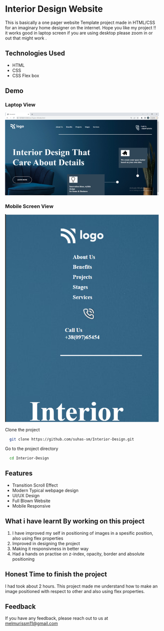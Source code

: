 # Interior Design Website

This is basically a one pager website Template project made in HTML/CSS for an imaginary home designer on the internet.
Hope you like my project !! it works good in laptop screen if you are using desktop please zoom in or out that might work .

## Technologies Used
  - HTML
  - CSS
  - CSS Flex box

## Demo
### Laptop View
![page-img](./images/page_img.PNG)

### Mobile Screen View
![responsive_screen-1](./images/responsive_1.PNG)

Clone the project

```bash
  git clone https://github.com/suhas-sm/Interior-Design.git
```

Go to the project directory

```bash
  cd Interior-Design
```
## Features

- Transition Scroll Effect
- Modern Typical webpage design
- UI/UX Design
- Full Blown Website
- Mobile Responsive

## What i have learnt By working on this project
1. I have improved my self in positioning of images in a spesific position, also using flex properties
2. Improved in designing the project
3. Making it responsivness in better way
4. Had a hands on practise on z-index, opacity, border and absolute positioning

## Honest Time to finish the project

I had took about 2 hours. This project made me understand how to make an image positioned with respect to other and also using flex properties.

## Feedback

If you have any feedback, please reach out to us at melmurissm11@gmail.com
